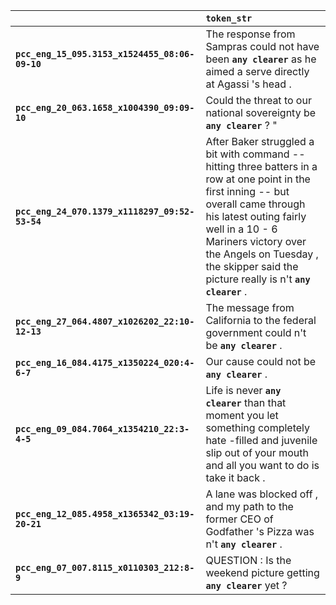 |                                                | `token_str`                                                                                                                                                                                                                                                                                    |
|:-----------------------------------------------|:-----------------------------------------------------------------------------------------------------------------------------------------------------------------------------------------------------------------------------------------------------------------------------------------------|
| **`pcc_eng_15_095.3153_x1524455_08:06-09-10`** | The response from Sampras could not have been __`any clearer`__ as he aimed a serve directly at Agassi 's head .                                                                                                                                                                               |
| **`pcc_eng_20_063.1658_x1004390_09:09-10`**    | Could the threat to our national sovereignty be __`any clearer`__ ? "                                                                                                                                                                                                                          |
| **`pcc_eng_24_070.1379_x1118297_09:52-53-54`** | After Baker struggled a bit with command -- hitting three batters in a row at one point in the first inning -- but overall came through his latest outing fairly well in a 10 - 6 Mariners victory over the Angels on Tuesday , the skipper said the picture really is n't __`any clearer`__ . |
| **`pcc_eng_27_064.4807_x1026202_22:10-12-13`** | The message from California to the federal government could n't be __`any clearer`__ .                                                                                                                                                                                                         |
| **`pcc_eng_16_084.4175_x1350224_020:4-6-7`**   | Our cause could not be __`any clearer`__ .                                                                                                                                                                                                                                                     |
| **`pcc_eng_09_084.7064_x1354210_22:3-4-5`**    | Life is never __`any clearer`__ than that moment you let something completely hate -filled and juvenile slip out of your mouth and all you want to do is take it back .                                                                                                                        |
| **`pcc_eng_12_085.4958_x1365342_03:19-20-21`** | A lane was blocked off , and my path to the former CEO of Godfather 's Pizza was n't __`any clearer`__ .                                                                                                                                                                                       |
| **`pcc_eng_07_007.8115_x0110303_212:8-9`**     | QUESTION : Is the weekend picture getting __`any clearer`__ yet ?                                                                                                                                                                                                                              |